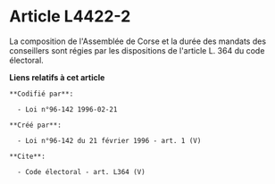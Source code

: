 # Article L4422-2

La composition de l'Assemblée de Corse et la durée des mandats des conseillers sont régies par les dispositions de l'article
L. 364 du code électoral.

**Liens relatifs à cet article**

	**Codifié par**:

	  - Loi n°96-142 1996-02-21

	**Créé par**:

	  - Loi n°96-142 du 21 février 1996 - art. 1 (V)

	**Cite**:

	  - Code électoral - art. L364 (V)
